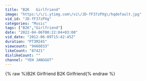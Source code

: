 ```yaml
---
title: "B2K   Girlfriend"
image: "https:\/\/i.ytimg.com\/vi\/JD-fF37zPXg\/hqdefault.jpg"
vid_id: "JD-fF37zPXg"
categories: "Music"
tags: ["B2K","Girlfriend"]
date: "2022-04-06T00:22:04+03:00"
vid_date: "2012-06-09T15:42:45Z"
duration: "PT3M24S"
viewcount: "9466033"
likeCount: "87421"
dislikeCount: ""
channel: "YEH JANGGUT"
---
```

{% raw %}B2K   Girlfriend B2K Girlfriend{% endraw %}

